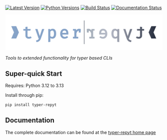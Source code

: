 [![Latest Version](https://img.shields.io/pypi/v/typer-repyt?label=pypi-version&logo=python&style=plastic)](https://pypi.org/project/typer-repyt/)
[![Python Versions](https://img.shields.io/python/required-version-toml?tomlFilePath=https%3A%2F%2Fraw.githubusercontent.com%2Fdusktreader%2Ftyper-repyt%2Fmain%2Fpyproject.toml&style=plastic&logo=python&label=python-versions)](https://www.python.org/)
[![Build Status](https://github.com/dusktreader/typer-repyt/actions/workflows/main.yml/badge.svg)](https://github.com/dusktreader/typer-repyt/actions/workflows/main.yml)
[![Documentation Status](https://github.com/dusktreader/typer-repyt/actions/workflows/docs.yml/badge.svg)](https://dusktreader.github.io/typer-repyt/)


![typer-repyt-logo](https://github.com/dusktreader/typer-repyt/blob/main/docs/source/images/logo-dark.png)

_Tools to extended functionality for typer based CLIs_


## Super-quick Start

Requires: Python 3.12 to 3.13

Install through pip:

```bash
pip install typer-repyt
```


## Documentation

The complete documentation can be found at the
[typer-repyt home page](https://dusktreader.github.io/typer-repyt)
